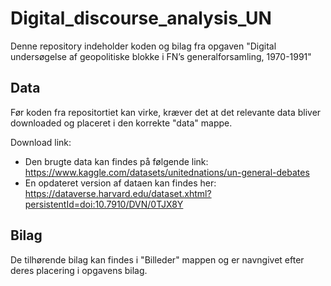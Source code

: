 # Digital_discourse_analysis_UN
Denne repository indeholder koden og bilag fra opgaven "Digital undersøgelse af geopolitiske blokke i FN’s generalforsamling, 1970-1991"

## Data
Før koden fra repositortiet kan virke, kræver det at det relevante data bliver downloaded og placeret i den korrekte "data" mappe.

Download link:
- Den brugte data kan findes på følgende link: https://www.kaggle.com/datasets/unitednations/un-general-debates
- En opdateret version af dataen kan findes her: https://dataverse.harvard.edu/dataset.xhtml?persistentId=doi:10.7910/DVN/0TJX8Y

## Bilag
De tilhørende bilag kan findes i "Billeder" mappen og er navngivet efter deres placering i opgavens bilag.
